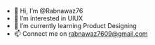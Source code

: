 - 👋 Hi, I’m @Rabnawaz76
- 👀 I’m interested in UIUX
- 🌱 I’m currently learning Product Designing
- 📫 Connect me on rabnawaz7609@gmail.com

<!---
Rabnawaz76/Rabnawaz76 is a ✨ special ✨ repository because its `README.md` (this file) appears on your GitHub profile.
You can click the Preview link to take a look at your changes.
--->
